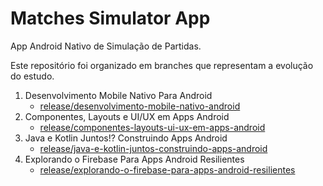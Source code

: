 # Matches Simulator App

App Android Nativo de Simulação de Partidas.

Este repositório foi organizado em branches que representam a evolução do estudo.

1. Desenvolvimento Mobile Nativo Para Android
    - [release/desenvolvimento-mobile-nativo-android](https://github.com/lucasfpastre/matches-simulator-app/tree/release/desenvolvimento-mobile-nativo-android)
2. Componentes, Layouts e UI/UX em Apps Android
    - [release/componentes-layouts-ui-ux-em-apps-android](https://github.com/lucasfpastre/matches-simulator-app/tree/release/desenvolvimento-mobile-nativo-android)
3. Java e Kotlin Juntos!? Construindo Apps Android
    - [release/java-e-kotlin-juntos-construindo-apps-android](https://github.com/lucasfpastre/matches-simulator-app/tree/release/java-e-kotlin-juntos-construindo-apps-android)
4. Explorando o Firebase Para Apps Android Resilientes
    - [release/explorando-o-firebase-para-apps-android-resilientes](https://github.com/lucasfpastre/matches-simulator-app/tree/release/explorando-o-firebase-para-apps-android-resilientes)
